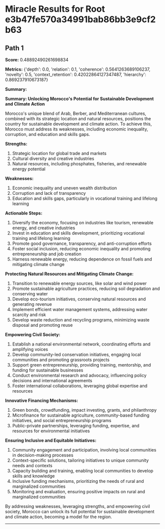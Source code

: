 # Miracle Results for Root e3b47fe570a34991bab86bb3e9cf2b63

## Path 1

**Score:** 0.48892490261698834

**Metrics:** {'depth': 0.0, 'relation': 0.1, 'coherence': 0.5641263689106237, 'novelty': 0.5, 'context_retention': 0.42022864127347487, 'hierarchy': 0.869237910673187}

**Summary:**

**Summary: Unlocking Morocco's Potential for Sustainable Development and Climate Action**

Morocco's unique blend of Arab, Berber, and Mediterranean cultures, combined with its strategic location and natural resources, positions the country for sustainable development and climate action. To achieve this, Morocco must address its weaknesses, including economic inequality, corruption, and education and skills gaps.

**Strengths:**

1. Strategic location for global trade and markets
2. Cultural diversity and creative industries
3. Natural resources, including phosphates, fisheries, and renewable energy potential

**Weaknesses:**

1. Economic inequality and uneven wealth distribution
2. Corruption and lack of transparency
3. Education and skills gaps, particularly in vocational training and lifelong learning

**Actionable Steps:**

1. Diversify the economy, focusing on industries like tourism, renewable energy, and creative industries
2. Invest in education and skills development, prioritizing vocational training and lifelong learning
3. Promote good governance, transparency, and anti-corruption efforts
4. Foster social inclusion, reducing economic inequality and promoting entrepreneurship and job creation
5. Harness renewable energy, reducing dependence on fossil fuels and mitigating climate change

**Protecting Natural Resources and Mitigating Climate Change:**

1. Transition to renewable energy sources, like solar and wind power
2. Promote sustainable agriculture practices, reducing soil degradation and conserving water
3. Develop eco-tourism initiatives, conserving natural resources and generating revenue
4. Implement efficient water management systems, addressing water scarcity and risk
5. Develop waste reduction and recycling programs, minimizing waste disposal and promoting reuse

**Empowering Civil Society:**

1. Establish a national environmental network, coordinating efforts and amplifying voices
2. Develop community-led conservation initiatives, engaging local communities and promoting grassroots projects
3. Support green entrepreneurship, providing training, mentorship, and funding for sustainable businesses
4. Conduct environmental research and advocacy, influencing policy decisions and international agreements
5. Foster international collaborations, leveraging global expertise and resources

**Innovative Financing Mechanisms:**

1. Green bonds, crowdfunding, impact investing, grants, and philanthropy
2. Microfinance for sustainable agriculture, community-based funding initiatives, and social entrepreneurship programs
3. Public-private partnerships, leveraging funding, expertise, and resources for environmental initiatives

**Ensuring Inclusive and Equitable Initiatives:**

1. Community engagement and participation, involving local communities in decision-making processes
2. Context-specific solutions, tailoring initiatives to unique community needs and contexts
3. Capacity building and training, enabling local communities to develop skills and knowledge
4. Inclusive funding mechanisms, prioritizing the needs of rural and marginalized communities
5. Monitoring and evaluation, ensuring positive impacts on rural and marginalized communities

By addressing weaknesses, leveraging strengths, and empowering civil society, Morocco can unlock its full potential for sustainable development and climate action, becoming a model for the region.

---

